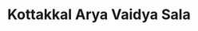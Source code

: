 ---
title: "Kottakkal Arya Vaidya Sala"
url: /kannur/kottakkal-arya-vaidya-sala/
shop: medical supply
---